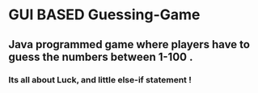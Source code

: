 # GUI BASED Guessing-Game 
## Java programmed game where players have to guess the numbers between 1-100 .
### Its all about Luck, and little else-if statement !
